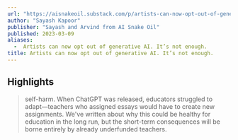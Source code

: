 ```yaml
---
url: "https://aisnakeoil.substack.com/p/artists-can-now-opt-out-of-generative"
author: "Sayash Kapoor"
publisher: "Sayash and Arvind from AI Snake Oil"
published: 2023-03-09
aliases:
  -  Artists can now opt out of generative AI. It’s not enough.
title: Artists can now opt out of generative AI. It’s not enough.
---
```


## Highlights
> self-harm. When ChatGPT was released, educators struggled to adapt—teachers who assigned essays would have to create new assignments. We've written about why this could be healthy for education in the long run, but the short-term consequences will be borne entirely by already underfunded teachers.

